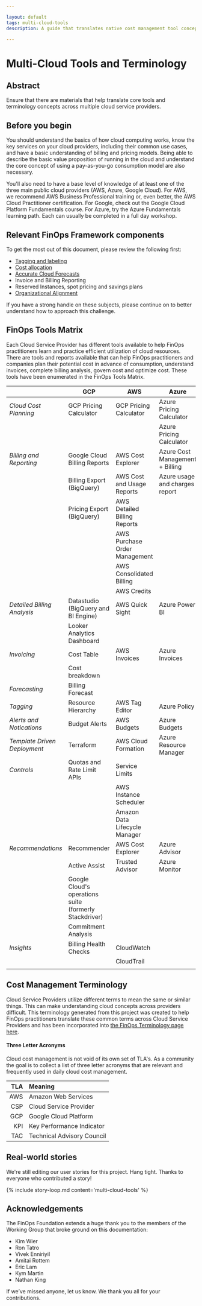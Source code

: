 ```yaml
---

layout: default
tags: multi-cloud-tools
description: A guide that translates native cost management tool concepts across multiple cloud service providers.

---
```



# Multi-Cloud Tools and Terminology

## Abstract

Ensure that there are materials that help translate core tools and terminology concepts across multiple cloud service providers.

## Before you begin

You should understand the basics of how cloud computing works, know the key services on your cloud providers, including their common use cases, and have a basic understanding of billing and pricing models. Being able to describe the basic value proposition of running in the cloud and understand the core concept of using a pay-as-you-go consumption model are also necessary.

You'll also need to have a base level of knowledge of at least one of the three main public cloud providers (AWS, Azure, Google Cloud). For AWS, we recommend AWS Business Professional training or, even better, the AWS Cloud Practitioner certification. For Google, check out the Google Cloud Platform Fundamentals course. For Azure, try the Azure Fundamentals learning path. Each can usually be completed in a full day workshop.

## Relevant FinOps Framework components
To get the most out of this document, please review the following first:
* [Tagging and labeling](/framework/capabilities/tagging-labeling/)
* [Cost allocation](/framework/domains/allocate/)
* [Accurate Cloud Forecasts](/framework/projects/accurate-cloud-forecasts/)
* Invoice and Billing Reporting
* Reserved Instances, spot pricing and savings plans
* [Organizational Alignment](/framework/domains/organizational-alignment/)

If you have a strong handle on these subjects, please continue on to better understand how to approach this challenge.

## FinOps Tools Matrix
Each Cloud Service Provider has different tools available to help FinOps practitioners learn and practice efficient utilization of cloud resources.  There are tools and reports available that can help FinOps practitioners and companies plan their potential cost in advance of consumption, understand invoices, complete billing analysis, govern cost and optimize cost.  These tools have been enumerated in the FinOps Tools Matrix.

|  | GCP        | AWS           | Azure  |
| ------------- | ------------- | ------------- | ------------- |
| *Cloud Cost Planning* | GCP Pricing Calculator | GCP Pricing Calculator | Azure Pricing Calculator |
|  |  |  | Azure Pricing Calculator |
| *Billing and Reporting* | Google Cloud Billing Reports | AWS Cost Explorer | Azure Cost Management + Billing |
|  | Billing Export (BigQuery) | AWS Cost and Usage Reports | Azure usage and charges report |
|  | Pricing Export (BigQuery) | AWS Detailed Billing Reports |  |
|  |  | AWS Purchase Order Management |  |
|  |  | AWS Consolidated Billing |  |
|  |  | AWS Credits |  |
| *Detailed Billing Analysis* | Datastudio (BigQuery and BI Engine) | AWS Quick Sight | Azure Power BI |
|  | Looker Analytics Dashboard |  |  |
| *Invoicing* | Cost Table | AWS Invoices | Azure Invoices |
|  | Cost breakdown |  |  |
| *Forecasting* | Billing Forecast |  |  |
| *Tagging* | Resource Hierarchy | AWS Tag Editor | Azure Policy |
| *Alerts and Notications* | Budget Alerts | AWS Budgets | Azure Budgets |
| *Template Driven Deployment* | Terraform | AWS Cloud Formation | Azure Resource Manager |
| *Controls* | Quotas and Rate Limit APIs | Service Limits |  |
|  |  | AWS Instance Scheduler |  |
|  |  | Amazon Data Lifecycle Manager |  |
| *Recommendations* | Recommender | AWS Cost Explorer | Azure Advisor |
|  | Active Assist | Trusted Advisor | Azure Monitor |
|  | Google Cloud's operations suite (formerly Stackdriver) |  |  |
|  | Commitment Analysis |  |  |
| *Insights* | Billing Health Checks | CloudWatch |  |
|  |  | CloudTrail |  |
|  |  |  |  |



## Cost Management Terminology
Cloud Service Providers utilize different terms to mean the same or similar things.  This can make understanding cloud concepts across providers difficult.  This terminology generated from this project was created to help FinOps practitioners translate these common terms across Cloud Service Providers and has been incorporated into [the FinOps Terminology page here](https://www.finops.org/resources/terminology/).


#### Three Letter Acronyms
Cloud cost management is not void of its own set of TLA's.  As a community the goal is to collect a list of three letter acronyms that are relevant and frequently used in daily cloud cost management.  

| TLA |	Meaning |
|---:|:---|
| AWS	| Amazon Web Services |
| CSP	| Cloud Service Provider |
| GCP	| Google Cloud Platform |
| KPI	| Key Performance Indicator |
| TAC	| Technical Advisory Council |


## Real-world stories
We're still editing our user stories for this project. Hang tight. Thanks to everyone who contributed a story!

{% include story-loop.md content='multi-cloud-tools' %}

## Acknowledgements
The FinOps Foundation extends a huge thank you to the members of the Working Group that broke ground on this documentation:
* Kim Wier
* Ron Tatro
* Vivek Enniriyil
* Amitai Rottem
* Eric Lam
* Kym Martin
* Nathan King

If we’ve missed anyone, let us know. We thank you all for your contributions.
